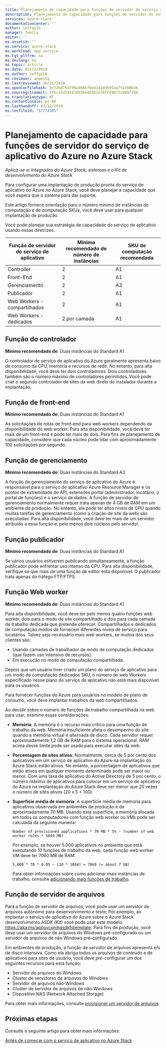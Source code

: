 ```yaml
---
title: Planejamento de capacidade para funções de servidor do serviço de aplicativo do Azure no Azure Stack | Microsoft Docs
description: Planejamento de capacidade para funções de servidor do serviço de aplicativo do Azure no Azure Stack
services: azure-stack
documentationcenter: ''
author: jeffgilb
manager: femila
editor: ''
ms.assetid: ''
ms.service: azure-stack
ms.workload: app-service
ms.tgt_pltfrm: na
ms.devlang: na
ms.topic: article
ms.date: 03/11/2019
ms.author: jeffgilb
ms.reviewer: anwestg
ms.lastreviewed: 10/15/2018
ms.openlocfilehash: 2c726675d799a8bb5f9ed1d1dd595aa7f4700036
ms.sourcegitcommit: 5fbca3354f47d936e46582e76ff49b77a989f299
ms.translationtype: MT
ms.contentlocale: pt-BR
ms.lasthandoff: 03/12/2019
ms.locfileid: "57774585"
---
```

# <a name="capacity-planning-for-azure-app-service-server-roles-in-azure-stack"></a>Planejamento de capacidade para funções de servidor do serviço de aplicativo do Azure no Azure Stack

*Aplica-se a: Integrados do Azure Stack, sistemas e o Kit de desenvolvimento do Azure Stack*

Para configurar uma implantação de produção pronta do serviço de aplicativo do Azure no Azure Stack, você deve planejar a capacidade que você espera que o sistema para dar suporte.  

Este artigo fornece orientação para o número mínimo de instâncias de computação e de computação SKUs, você deve usar para qualquer implantação de produção.

Você pode planejar sua estratégia de capacidade do serviço de aplicativo usando essas diretrizes.

| Função de servidor do serviço de aplicativo | Mínimo recomendado de número de instâncias | SKU de computação recomendada|
| --- | --- | --- |
| Controller | 2 | A1 |
| Front-End | 2 | A1 |
| Gerenciamento | 2 | A3 |
| Publicador | 2 | A1 |
| Web Workers - compartilhados | 2 | A1 |
| Web Workers - dedicados | 2 por camada | A1 |

## <a name="controller-role"></a>Função do controlador

**Mínimo recomendado de**: Duas instâncias do Standard A1

O controlador de serviço de aplicativo do Azure geralmente apresenta baixo de consumo da CPU, memória e recursos de rede. No entanto, para alta disponibilidade, você deve ter dois controladores. Dois controladores também são o número máximo de controladores permitidos. Você pode criar o segundo controlador de sites da web direto do instalador durante a implantação.

## <a name="front-end-role"></a>Função de front-end

**Mínimo recomendado de**: Duas instâncias do Standard A1

As solicitações de rotas de front-end para web workers dependendo da disponibilidade do web worker. Para alta disponibilidade, você deve ter mais de um front-end e pode ter mais de dois. Para fins de planejamento de capacidade, considere que cada núcleo pode lidar com aproximadamente 100 solicitações por segundo.

## <a name="management-role"></a>Função de gerenciamento

**Mínimo recomendado de**: Duas instâncias do Standard A3

A função de gerenciamento do serviço de aplicativo do Azure é responsável para o serviço de aplicativo Azure Resource Manager e os pontos de extremidade de API, extensões portal (administrador, locatário, o portal de funções) e o serviço de dados. A função de servidor de gerenciamento normalmente requer trata apenas de 4 GB de RAM em um ambiente de produção. No entanto, ele pode ter altos níveis de CPU quando muitas tarefas de gerenciamento (como a criação de site da web) são executadas. Para alta disponibilidade, você deve ter mais de um servidor atribuído a essa função e, pelo menos dois núcleos pelo servidor.

## <a name="publisher-role"></a>Função publicador

**Mínimo recomendado de**: Duas instâncias do Standard A1

Se vários usuários estiverem publicando simultaneamente, a função publicador pode enfrentar uso intenso da CPU. Para alta disponibilidade, verifique se que mais de uma função de editor está disponível. O publicador trata apenas do tráfego FTP/FTPS.

## <a name="web-worker-role"></a>Função Web worker

**Mínimo recomendado de**: Duas instâncias do Standard A1

Para alta disponibilidade, você deve ter pelo menos quatro funções web worker, dois para o modo de site compartilhado e dois para cada camada de trabalho dedicada que pretende oferecer. Compartilhados e dedicados de computação modos de fornecem diferentes níveis de serviço para locatários. Talvez seja necessário mais web workers, se muitos dos seus clientes são:

- Usando camadas de trabalhador de modo de computação dedicados (que fazem uso intensivo de recursos).
- Em execução no modo de computação compartilhada.

Depois que um usuário tiver criado um plano do serviço de aplicativo para um modo de computação dedicados SKU, o número de web Workers especificado nesse plano do serviço de aplicativo não está mais disponível para os usuários.

Para fornecer funções do Azure para usuários no modelo de plano de consumo, você deve implantar trabalhos da web compartilhados.

Ao decidir sobre o número de funções de trabalho compartilhada na web para usar, examine essas considerações:

- **Memória**: A memória é o recurso mais crítico para uma função de trabalho da web. Memória insuficiente afeta o desempenho do site quando a memória virtual é alternada de disco. Cada servidor requer aproximadamente 1,2 GB de RAM para o sistema operacional. RAM acima desse limite pode ser usado para executar sites da web.
- **Porcentagem de sites ativos**: Normalmente, cerca de 5 por cento dos aplicativos em um serviço de aplicativo do Azure na implantação do Azure Stack estão ativos. No entanto, a porcentagem de aplicativos que estão ativos em qualquer momento determinado pode ser maior ou menor. Com uma taxa de aplicativo do Active Directory de 5 por cento, o número máximo de aplicativos para colocar em um serviço de aplicativo do Azure na implantação do Azure Stack deve ser menor que 20 vezes o número de sites ativos (20 x 5 = 100).
- **Superfície média de memória**: A superfície média de memória para aplicativos observada em ambientes de produção é de aproximadamente 70 MB. Usando esta superfície, a memória alocada em todos os computadores com função web worker ou VMs pode ser calculada da seguinte maneira:

   `Number of provisioned applications * 70 MB * 5% - (number of web worker roles * 1044 MB)`

   Por exemplo, se houver 5.000 aplicativos no ambiente que está executando 10 funções de trabalho da web, cada função web worker VM deve ter 7060 MB de RAM:

   `5,000 * 70 * 0.05 – (10 * 1044) = 7060 (= about 7 GB)`

   Para obter informações sobre como adicionar mais instâncias de trabalho, consulte [adicionando mais funções de trabalho](azure-stack-app-service-add-worker-roles.md).

## <a name="file-server-role"></a>Função de servidor de arquivos

Para a função de servidor de arquivos, você pode usar um servidor de arquivos autônomo para desenvolvimento e teste; Por exemplo, ao implantar o serviço de aplicativo do Azure sobre o Azure Stack desenvolvimento ASDK (Kit) você pode usar este modelo: https://aka.ms/appsvconmasdkfstemplate. Para fins de produção, você deve usar um servidor de arquivos do Windows pré-configurado ou um servidor de arquivos de não Windows pré-configurado.

Em ambientes de produção, a função de servidor de arquivos apresenta e/s de disco intensiva. Como ela abriga todos os arquivos de conteúdo e de aplicativos para sites de usuário, você deve pré-configurar um dos seguintes recursos para esta função:

- Servidor de arquivos do Windows
- Cluster de servidores de arquivos do Windows
- Servidor de arquivos não-Windows
- Cluster de servidor de arquivos de não-Windows
- Dispositivo NAS (Network Attached Storage)

Para obter mais informações, consulte [provisionar um servidor de arquivos](azure-stack-app-service-before-you-get-started.md#prepare-the-file-server).

## <a name="next-steps"></a>Próximas etapas

Consulte o seguinte artigo para obter mais informações:

[Antes de começar com o serviço de aplicativo no Azure Stack](azure-stack-app-service-before-you-get-started.md)
